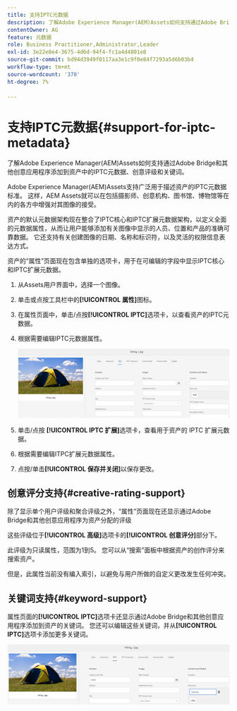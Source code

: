 ```yaml
---
title: 支持IPTC元数据
description: 了解Adobe Experience Manager(AEM)Assets如何支持通过Adobe Bridge和其他创意应用程序添加到资产中的IPTC元数据、创意评级和关键词。
contentOwner: AG
feature: 元数据
role: Business Practitioner,Administrator,Leader
exl-id: 3e22e8e4-3675-4d6d-94f4-fc1a4d4801e8
source-git-commit: bd94d3949f0117aa3e1c9f0e84f7293a5d6b03b4
workflow-type: tm+mt
source-wordcount: '370'
ht-degree: 7%

---
```


# 支持IPTC元数据{#support-for-iptc-metadata}

了解Adobe Experience Manager(AEM)Assets如何支持通过Adobe Bridge和其他创意应用程序添加到资产中的IPTC元数据、创意评级和关键词。

Adobe Experience Manager(AEM)Assets支持广泛用于描述资产的IPTC元数据标准。 这样，AEM Assets就可以在包括摄影师、创意机构、图书馆、博物馆等在内的各方中增强对其图像的接受。

资产的默认元数据架构现在整合了IPTC核心和IPTC扩展元数据架构，以定义全面的元数据属性，从而让用户能够添加有关图像中显示的人员、位置和产品的准确可靠数据。 它还支持有关创建图像的日期、名称和标识符，以及灵活的权限信息表达方式。

资产的“属性”页面现在包含单独的选项卡，用于在可编辑的字段中显示IPTC核心和IPTC扩展元数据。

1. 从Assets用户界面中，选择一个图像。
1. 单击或点按工具栏中的&#x200B;**[!UICONTROL 属性]**&#x200B;图标。
1. 在属性页面中，单击/点按&#x200B;**[!UICONTROL IPTC]**&#x200B;选项卡，以查看资产的IPTC元数据。
1. 根据需要编辑IPTC元数据属性。

   ![iptc_tab](assets/iptc_tab.png)

1. 单击/点按 **[!UICONTROL IPTC 扩展]**&#x200B;选项卡，查看用于资产的 IPTC 扩展元数据。
1. 根据需要编辑ITPC扩展元数据属性。
1. 点按/单击&#x200B;**[!UICONTROL 保存并关闭]**&#x200B;以保存更改。

## 创意评分支持{#creative-rating-support}

除了显示单个用户评级和聚合评级之外，“属性”页面现在还显示通过Adobe Bridge和其他创意应用程序为资产分配的评级

这些评级位于&#x200B;**[!UICONTROL 高级]**&#x200B;选项卡的&#x200B;**[!UICONTROL 创意评分]**&#x200B;部分下。

此评级为只读属性，范围为1到5。 您可以从“搜索”面板中根据资产的创作评分来搜索资产。

但是，此属性当前没有编入索引，以避免与用户所做的自定义更改发生任何冲突。

## 关键词支持{#keyword-support}

属性页面的&#x200B;**[!UICONTROL IPTC]**&#x200B;选项卡还显示通过Adobe Bridge和其他创意应用程序添加到资产的关键词。 您还可以编辑这些关键词，并从&#x200B;**[!UICONTROL IPTC]**&#x200B;选项卡添加更多关键词。

![关键词](assets/keywords.png)
